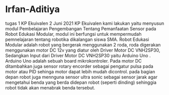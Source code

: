 # Irfan-Aditiya
tugas 1 KP Ekuivalen 2 Juni 2021
KP Ekuivalen kami lakukan yaitu menyusun modul Pembelajaran  Pengembangan Tentang Pemanfaatan Sensor pada Robot Edukasi Modular, modul ini berfungsi untuk mempermudah pemnelajaran tentang robotika dikalangan siswa SMA. Robot Edukasi Modular adalah robot yang bergerak menggunakan 2 roda, roda digerakan menggunakan motor DC 12v yang diatur oleh Driver Motor DC VNH2SP30, Sedangkan Input dari Driver Motor DC VNH2SP30 yaitu Arduino Uno . Arduino Uno adalah sebuah board mikrokontroler. Pada motor DC ditambahkan juga sensor rotary encorder sebagai pengatur pulsa pada motor atau PID sehinga motor dapat lebih mudah dicontrol. pada bagian depan robot juga mennguna sensor ultra sonic sebagai sensor jarak agar mengetahui benda yang berda didepan robot (seperti dinding) sehinggia robot tidak akan menabrak benda tersebut.
